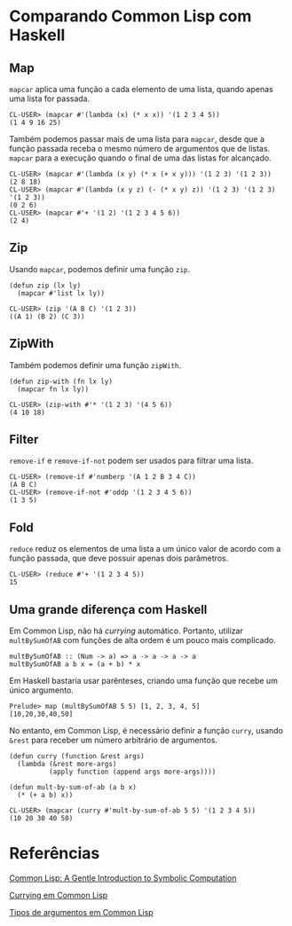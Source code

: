 # Comparando Common Lisp com Haskell
## Map
`mapcar` aplica uma função a cada elemento de uma lista, quando apenas uma lista for passada.
```
CL-USER> (mapcar #'(lambda (x) (* x x)) '(1 2 3 4 5))
(1 4 9 16 25)
```
Também podemos passar mais de uma lista para `mapcar`, desde que a função passada receba o mesmo número de argumentos que de listas. `mapcar` para a execução quando o final de uma das listas for alcançado.
```
CL-USER> (mapcar #'(lambda (x y) (* x (+ x y))) '(1 2 3) '(1 2 3))
(2 8 18)
CL-USER> (mapcar #'(lambda (x y z) (- (* x y) z)) '(1 2 3) '(1 2 3) '(1 2 3))
(0 2 6)
CL-USER> (mapcar #'+ '(1 2) '(1 2 3 4 5 6))
(2 4)
```
## Zip
Usando `mapcar`, podemos definir uma função `zip`.
```
(defun zip (lx ly)
  (mapcar #'list lx ly))

CL-USER> (zip '(A B C) '(1 2 3))
((A 1) (B 2) (C 3))
```
## ZipWith
Também podemos definir uma função `zipWith`.
```
(defun zip-with (fn lx ly)
  (mapcar fn lx ly))

CL-USER> (zip-with #'* '(1 2 3) '(4 5 6))
(4 10 18)
```
## Filter
`remove-if` e `remove-if-not` podem ser usados para filtrar uma lista.
```
CL-USER> (remove-if #'numberp '(A 1 2 B 3 4 C))
(A B C)
CL-USER> (remove-if-not #'oddp '(1 2 3 4 5 6))
(1 3 5)
```
## Fold
`reduce` reduz os elementos de uma lista a um único valor de acordo com a função passada, que deve possuir apenas dois parâmetros.
```
CL-USER> (reduce #'+ '(1 2 3 4 5))
15
```
## Uma grande diferença com Haskell
Em Common Lisp, não há *currying* automático. Portanto, utilizar `multBySumOfAB` com funções de alta ordem é um pouco mais complicado.
```
multBySumOfAB :: (Num -> a) => a -> a -> a -> a
multBySumOfAB a b x = (a + b) * x
```
Em Haskell bastaria usar parênteses, criando uma função que recebe um único argumento.
```
Prelude> map (multBySumOfAB 5 5) [1, 2, 3, 4, 5]
[10,20,30,40,50]
```
No entanto, em Common Lisp, é necessário definir a função `curry`, usando `&rest` para receber um número arbitrário de argumentos.
```
(defun curry (function &rest args)
  (lambda (&rest more-args)
          (apply function (append args more-args))))

(defun mult-by-sum-of-ab (a b x)
  (* (+ a b) x))

CL-USER> (mapcar (curry #'mult-by-sum-of-ab 5 5) '(1 2 3 4 5))
(10 20 30 40 50)
```
# Referências
[Common Lisp: A Gentle Introduction to Symbolic Computation](https://www.cs.cmu.edu/~dst/LispBook/)

[Currying em Common Lisp](http://cl-cookbook.sourceforge.net/functions.html#curry)

[Tipos de argumentos em Common Lisp](https://lispcookbook.github.io/cl-cookbook/functions.html)
